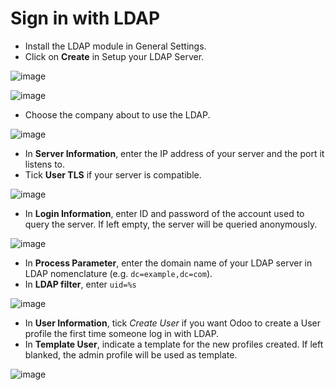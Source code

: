 # Sign in with LDAP

  - Install the LDAP module in General Settings.
  - Click on **Create** in Setup your LDAP Server.

![image](ldap/ldap01.png)

![image](ldap/ldap02.png)

  - Choose the company about to use the LDAP.

![image](ldap/ldap03.png)

  - In **Server Information**, enter the IP address of your server and
    the port it listens to.
  - Tick **User TLS** if your server is compatible.

![image](ldap/ldap04.png)

  - In **Login Information**, enter ID and password of the account used
    to query the server. If left empty, the server will be queried
    anonymously.

![image](ldap/ldap05.png)

  - In **Process Parameter**, enter the domain name of your LDAP server
    in LDAP nomenclature (e.g. `dc=example,dc=com`).
  - In **LDAP filter**, enter `uid=%s`

![image](ldap/ldap06.png)

  - In **User Information**, tick *Create User* if you want Odoo to
    create a User profile the first time someone log in with LDAP.
  - In **Template User**, indicate a template for the new profiles
    created. If left blanked, the admin profile will be used as
    template.

![image](ldap/ldap07.png)
